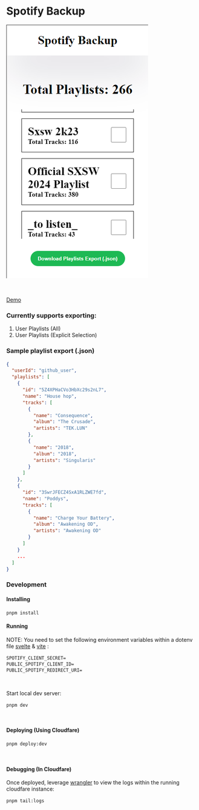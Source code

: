 # Spotify Backup

![Spotify Backup](ui.png 'Spotify Backup mobile screenshot')

<br>

[Demo](https://spotify-backup.pages.dev)

### Currently supports exporting:

1. User Playlists (All)
2. User Playlists (Explicit Selection)

### Sample playlist export (.json)

```json
{
  "userId": "github_user",
  "playlists": [
    {
      "id": "5Z4XPHaCVo3HbXc29s2nL7",
      "name": "House hop",
      "tracks": [
        {
          "name": "Consequence",
          "album": "The Crusade",
          "artists": "TEK.LUN"
        },
        {
          "name": "2018",
          "album": "2018",
          "artists": "Singularis"
        }
      ]
    },
    {
      "id": "3SwrJFECZ4SxA1RLZWE7fd",
      "name": "Poddys",
      "tracks": [
        {
          "name": "Charge Your Battery",
          "album": "Awakening OD",
          "artists": "Awakening OD"
        }
      ]
    }
    ...
  ]
}
```

### Development

#### Installing

```
pnpm install
```

#### Running

NOTE: You need to set the following environment variables within a dotenv file [svelte](https://learn.svelte.dev/tutorial/env-static-private) & [vite](https://vitejs.dev/guide/env-and-mode.html#env-files) :

```
SPOTIFY_CLIENT_SECRET=
PUBLIC_SPOTIFY_CLIENT_ID=
PUBLIC_SPOTIFY_REDIRECT_URI=
```

<br>

Start local dev server:

```
pnpm dev
```

<br>

#### Deploying (Using Cloudfare)

```
pnpm deploy:dev
```

<br>

#### Debugging (In Cloudfare)

Once deployed, leverage [wrangler](https://developers.cloudflare.com/pages/functions/debugging-and-logging/) to view the logs within the running cloudfare instance:

```
pnpm tail:logs
```
